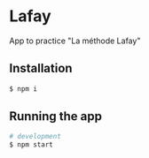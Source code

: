 # Lafay

App to practice "La méthode Lafay"

## Installation

```bash
$ npm i
```

## Running the app

```bash
# development
$ npm start
```
